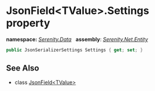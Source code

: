 # JsonField&lt;TValue&gt;.Settings property
**namespace:** *[Serenity.Data](../../README.md#serenity.data-namespace)*   **assembly**: *[Serenity.Net.Entity](../../README.md)*

```csharp
public JsonSerializerSettings Settings { get; set; }
```

## See Also

* class [JsonField&lt;TValue&gt;](../JsonField-1.md)